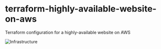 # terraform-highly-available-website-on-aws

Terraform configuration for a highly-available website on AWS

![Infrastructure](https://user-images.githubusercontent.com/3911650/39669331-29533612-50a6-11e8-81c8-2de567f88f50.png)
